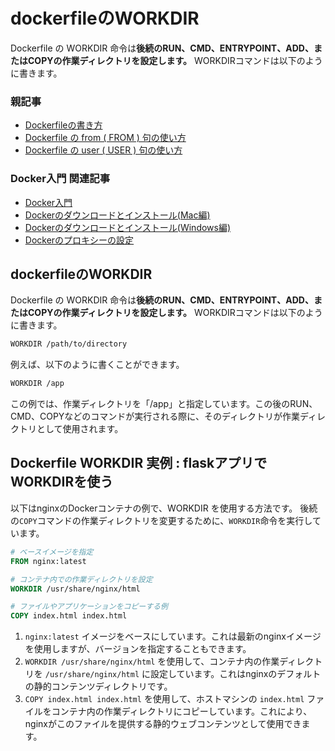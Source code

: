 






# dockerfileのWORKDIR

Dockerfile の WORKDIR 命令は**後続のRUN、CMD、ENTRYPOINT、ADD、またはCOPYの作業ディレクトリを設定します。**
WORKDIRコマンドは以下のように書きます。


### 親記事

- [Dockerfileの書き方](https://minegishirei.hatenablog.com/entry/2023/09/11/102313)
- [Dockerfile の from ( FROM ) 句の使い方](https://minegishirei.hatenablog.com/entry/2023/09/12/111814)
- [Dockerfile の user ( USER ) 句の使い方](https://minegishirei.hatenablog.com/entry/2023/09/12/113541)



### Docker入門 関連記事

- [Docker入門](https://minegishirei.hatenablog.com/entry/2023/09/02/213936)
- [Dockerのダウンロードとインストール(Mac編)](https://minegishirei.hatenablog.com/entry/2023/09/03/143528)
- [Dockerのダウンロードとインストール(Windows編)](https://minegishirei.hatenablog.com/entry/2023/09/04/115946)
- [Dockerのプロキシーの設定](https://minegishirei.hatenablog.com/entry/2023/09/05/120827)





## dockerfileのWORKDIR

Dockerfile の WORKDIR 命令は**後続のRUN、CMD、ENTRYPOINT、ADD、またはCOPYの作業ディレクトリを設定します。**
WORKDIRコマンドは以下のように書きます。

```sh
WORKDIR /path/to/directory
```

例えば、以下のように書くことができます。
```sh
WORKDIR /app
```

この例では、作業ディレクトリを「/app」と指定しています。この後のRUN、CMD、COPYなどのコマンドが実行される際に、そのディレクトリが作業ディレクトリとして使用されます。



## Dockerfile WORKDIR 実例 : flaskアプリで WORKDIRを使う

以下はnginxのDockerコンテナの例で、WORKDIR を使用する方法です。
後続の`COPY`コマンドの作業ディレクトリを変更するために、`WORKDIR`命令を実行しています。

```Dockerfile
# ベースイメージを指定
FROM nginx:latest

# コンテナ内での作業ディレクトリを設定
WORKDIR /usr/share/nginx/html

# ファイルやアプリケーションをコピーする例
COPY index.html index.html

```

1.  `nginx:latest` イメージをベースにしています。これは最新のnginxイメージを使用しますが、バージョンを指定することもできます。
2.  `WORKDIR /usr/share/nginx/html` を使用して、コンテナ内の作業ディレクトリを `/usr/share/nginx/html` に設定しています。これはnginxのデフォルトの静的コンテンツディレクトリです。
3.  `COPY index.html index.html` を使用して、ホストマシンの `index.html` ファイルをコンテナ内の作業ディレクトリにコピーしています。これにより、nginxがこのファイルを提供する静的ウェブコンテンツとして使用できます。




